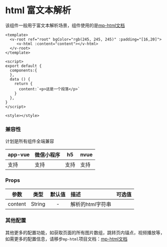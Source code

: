 # html 富文本解析
  该组件一般用于富文本解析场景，组件使用的是[mp-html文档](https://jin-yufeng.gitee.io/mp-html/#/overview/quickstart?id=uni-app)

<webview url="/pages/common/html"></webview>

```vue
<template>
  <v-root ref="root" bgColor="rgb(245, 245, 245)" :padding="[16,20]">
     <v-html :content="content"></v-html>
  </v-root>
</template>

<script>
export default {
  components:{
  },
  data () {
    return {
      content:`<p>这是一个段落</p>`
    }
  },
}
</script>

<style></style>
```


### 兼容性

计划是所有组件全端兼容

| app-vue | 微信小程序 | h5   | nvue |
| --- | --- | --- | --- |
| 支持 | 支持 | 支持 | 支持 |

### Props

| 参数 | 类型 | 默认值 | 描述 | 可选值 |
| :--: | :--: | :--: | :-- | ---- |
| content | String | - | 解析的html字符串 |  |

### 其他配置

其他更多的配置功能，如获取页面的所有图片数组，跳转页内锚点，视频播放等，如需更多的配置信息，请移步`mp-html`项目文档：[mp-html文档](https://jin-yufeng.gitee.io/mp-html/#/overview/quickstart?id=uni-app)
